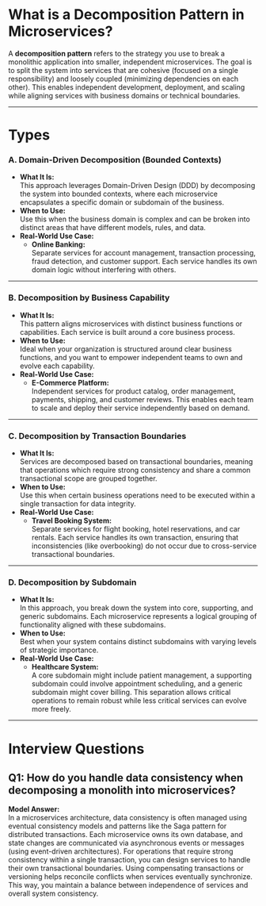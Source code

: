 
# What is a Decomposition Pattern in Microservices?

A **decomposition pattern** refers to the strategy you use to break a monolithic application into smaller, independent microservices. The goal is to split the system into services that are cohesive (focused on a single responsibility) and loosely coupled (minimizing dependencies on each other). This enables independent development, deployment, and scaling while aligning services with business domains or technical boundaries.

---

# Types

### **A. Domain-Driven Decomposition (Bounded Contexts)**

- **What It Is:**  
    This approach leverages Domain-Driven Design (DDD) by decomposing the system into bounded contexts, where each microservice encapsulates a specific domain or subdomain of the business.
- **When to Use:**  
    Use this when the business domain is complex and can be broken into distinct areas that have different models, rules, and data.
- **Real-World Use Case:**
    - **Online Banking:**  
        Separate services for account management, transaction processing, fraud detection, and customer support. Each service handles its own domain logic without interfering with others.

---

### **B. Decomposition by Business Capability**

- **What It Is:**  
    This pattern aligns microservices with distinct business functions or capabilities. Each service is built around a core business process.
- **When to Use:**  
    Ideal when your organization is structured around clear business functions, and you want to empower independent teams to own and evolve each capability.
- **Real-World Use Case:**
    - **E-Commerce Platform:**  
        Independent services for product catalog, order management, payments, shipping, and customer reviews. This enables each team to scale and deploy their service independently based on demand.

---

### **C. Decomposition by Transaction Boundaries**

- **What It Is:**  
    Services are decomposed based on transactional boundaries, meaning that operations which require strong consistency and share a common transactional scope are grouped together.
- **When to Use:**  
    Use this when certain business operations need to be executed within a single transaction for data integrity.
- **Real-World Use Case:**
    - **Travel Booking System:**  
        Separate services for flight booking, hotel reservations, and car rentals. Each service handles its own transaction, ensuring that inconsistencies (like overbooking) do not occur due to cross-service transactional boundaries.

---

### **D. Decomposition by Subdomain**

- **What It Is:**  
    In this approach, you break down the system into core, supporting, and generic subdomains. Each microservice represents a logical grouping of functionality aligned with these subdomains.
- **When to Use:**  
    Best when your system contains distinct subdomains with varying levels of strategic importance.
- **Real-World Use Case:**
    - **Healthcare System:**  
        A core subdomain might include patient management, a supporting subdomain could involve appointment scheduling, and a generic subdomain might cover billing. This separation allows critical operations to remain robust while less critical services can evolve more freely.

---

# Interview Questions

## **Q1: How do you handle data consistency when decomposing a monolith into microservices?**

**Model Answer:**  
In a microservices architecture, data consistency is often managed using eventual consistency models and patterns like the Saga pattern for distributed transactions. Each microservice owns its own database, and state changes are communicated via asynchronous events or messages (using event-driven architectures). For operations that require strong consistency within a single transaction, you can design services to handle their own transactional boundaries. Using compensating transactions or versioning helps reconcile conflicts when services eventually synchronize. This way, you maintain a balance between independence of services and overall system consistency.

